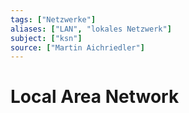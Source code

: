 ```yaml
---
tags: ["Netzwerke"]
aliases: ["LAN", "lokales Netzwerk"]
subject: ["ksn"]
source: ["Martin Aichriedler"]
---
```


# Local Area Network